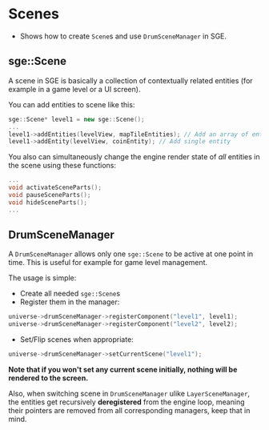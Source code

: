 # Scenes

- Shows how to create `Scene`s and use `DrumSceneManager` in SGE.

## sge::Scene

A scene in SGE is basically a collection of contextually related entities (for example in a game level or a UI screen).

You can add entities to scene like this:

```C++
sge::Scene* level1 = new sge::Scene();
...
level1->addEntities(levelView, mapTileEntities); // Add an array of entities
level1->addEntity(levelView, coinEntity); // Add single entity
```

You also can simultaneously change the engine render state of *all* entities in the scene using these functions:

```C++
...
void activateSceneParts();
void pauseSceneParts();
void hideSceneParts();
...
```

## DrumSceneManager

A `DrumSceneManager` allows only one `sge::Scene` to be active at one point in time. This is useful for example for game level management.

The usage is simple:

- Create all needed `sge::Scene`s
- Register them in the manager:

```C++
universe->drumSceneManager->registerComponent("level1", level1);
universe->drumSceneManager->registerComponent("level2", level2);
```

- Set/Flip scenes when appropriate:

```C++
universe->drumSceneManager->setCurrentScene("level1");
```

**Note that if you won't set any current scene initially, nothing will be rendered to the screen.**

Also, when switching scene in `DrumSceneManager` ulike `LayerSceneManager`, the entities get recursively **deregistered** from the engine loop, meaning their pointers are removed from all corresponding managers, keep that in mind.